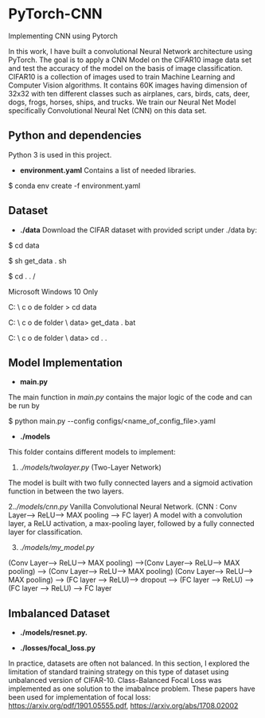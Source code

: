 # PyTorch-CNN
Implementing CNN using Pytorch

In this work, I have built a convolutional Neural Network architecture using PyTorch. The goal is to apply a CNN Model on the CIFAR10 image data set and test the accuracy of the model on the basis of image classification. CIFAR10 is a collection of images used to train Machine Learning and Computer Vision algorithms. It contains 60K images having dimension of 32x32 with ten different classes such as airplanes, cars, birds, cats, deer, dogs, frogs, horses, ships, and trucks. We train our Neural Net Model specifically Convolutional Neural Net (CNN) on this data set.

## Python and dependencies

Python 3 is used in this project.

- **environment.yaml**
Contains a list of needed libraries. 

$ conda env create -f environment.yaml

## Dataset ##
- **./data**
Download the CIFAR dataset with  provided script under ./data by:

$ cd data

$ sh get_data . sh

$ cd . . /

Microsoft Windows 10 Only

C: \ c o de  folder > cd data

C: \ c o de  folder \ data> get_data . bat

C: \ c o de  folder \ data> cd . .


## Model Implementation ##

- **main.py**

The main function in *main.py* contains the major logic of the code and can be run by

$ python main.py --config configs/<name_of_config_file>.yaml

- **./models**

This folder contains different models to implement:

1. *./models/twolayer.py*   (Two-Layer Network)
 
 The model is built with two fully connected layers and a sigmoid activation function in between the two layers. 
 
2.*./models/cnn.py*  Vanilla Convolutional Neural Network. (CNN : Conv Layer--> ReLU--> MAX pooling --> FC layer)
 A model with a convolution layer, a ReLU activation, a max-pooling layer, followed by a fully connected layer for classification.  
 
3. *./models/my_model.py*

 (Conv Layer--> ReLU--> MAX pooling) -->(Conv Layer--> ReLU--> MAX pooling) --> (Conv Layer--> ReLU--> MAX pooling)
 (Conv Layer--> ReLU--> MAX pooling) --> (FC layer --> ReLU)--> dropout --> (FC layer --> ReLU) --> (FC layer --> ReLU)
  --> FC layer

## Imbalanced Dataset ##

- **./models/resnet.py.**

- **./losses/focal_loss.py**

In practice, datasets are often not balanced. In this section, I explored the limitation of standard training strategy on this type of dataset using unbalanced version of CIFAR-10.
Class-Balanced Focal Loss was implemented as one solution to the imabalnce problem.
These papers have been used for implementation of focal loss: https://arxiv.org/pdf/1901.05555.pdf, https://arxiv.org/abs/1708.02002


